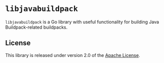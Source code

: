 # `libjavabuildpack`
`libjavabuildpack` is a Go library with useful functionality for building Java Buildpack-related buildpacks.

## License
This library is released under version 2.0 of the [Apache License][a].

[a]: http://www.apache.org/licenses/LICENSE-2.0

